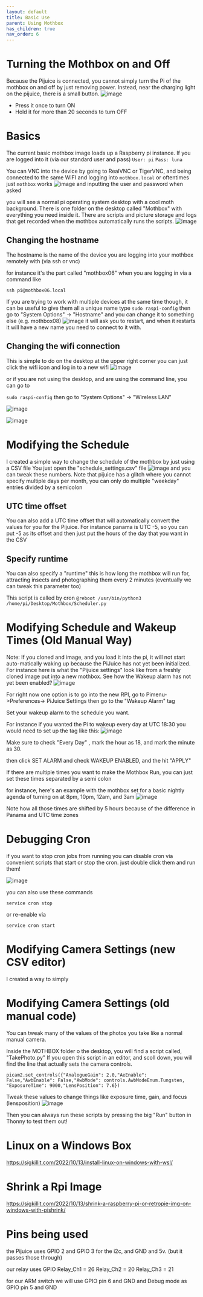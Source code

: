 ```yaml
---
layout: default
title: Basic Use
parent: Using Mothbox
has_children: true
nav_order: 6
---
```


# Turning the Mothbox on and Off
Because the Pijuice is connected, you cannot simply turn the Pi of the mothbox on and off by just removing power.  Instead, near the charging light on the pijuice, there is a small button. 
![image](https://github.com/Digital-Naturalism-Laboratories/Mothbox/assets/742627/96cbb5c2-5d8a-4629-91ab-7f5d85ea04c2)

- Press it once to turn ON
- Hold it for more than 20 seconds to turn OFF

# Basics
The current basic mothbox image loads up a Raspberry pi instance. If you are logged into it (via our standard user and pass)
`User: pi`
`Pass: luna`

You can VNC into the device by going to RealVNC or TigerVNC, and being connected to the same WIFI and logging into
`mothbox.local`
or oftentimes just
`mothbox`
works
![image](https://github.com/Digital-Naturalism-Laboratories/Mothbox/assets/742627/bbda22d6-92c3-4f77-8667-97b32477064c)
and inputting the user and password when asked

you will see a normal pi operating system desktop with a cool moth background. There is one folder on the desktop called "Mothbox" with everything you need inside it. There are scripts and picture storage and logs that get recorded when the mothbox automatically runs the scripts.
![image](https://github.com/Digital-Naturalism-Laboratories/Mothbox/assets/742627/84df58d6-3092-477c-ada5-8808b75e384d)

## Changing the hostname
The hostname is the name of the device you are logging into your mothbox remotely with (via ssh or vnc)

for instance it's the part called "mothbox06" when you are logging in via a command like 
```
ssh pi@mothbox06.local
```
If you are trying to work with multiple devices at the same time though, it can be useful to give them all a unique name
type
`sudo raspi-config`
then go to "System Options" -> "Hostname"
and you can change it to something else (e.g. mothbox08)
![image](https://github.com/Digital-Naturalism-Laboratories/Mothbox/assets/742627/34a79a20-01e5-4330-b059-7fc7bdea52aa)
it will ask you to restart, and when it restarts it will have a new name you need to connect to it with.

## Changing the wifi connection
This is simple to do on the desktop at the upper right corner you can just click the wifi icon and log in to a new wifi
![image](https://github.com/Digital-Naturalism-Laboratories/Mothbox/assets/742627/70fe4f3c-0399-47ef-81b9-556591246e5d)

or if you are not using the desktop, and are using the command line, you can  go to

`sudo raspi-config`
then go to "System Options" -> "Wireless LAN"

![image](https://github.com/Digital-Naturalism-Laboratories/Mothbox/assets/742627/b4122a87-be1a-4d20-b6d4-fdf7aa0ed140)


![image](https://github.com/Digital-Naturalism-Laboratories/Mothbox/assets/742627/0289cf66-f738-4bcf-a214-70246bbc069e)




# Modifying the Schedule
I created a simple way to change the schedule of the mothbox by just using a CSV file
You just open the "schedule_settings.csv" file
![image](https://github.com/Digital-Naturalism-Laboratories/Mothbox/assets/742627/8e258aaa-6296-454f-b184-9bb350dbe7f5)
and you can tweak these numbers. Note that pijuice has a glitch where you cannot specify multiple days per month, you can only do multiple "weekday" entries divided by a semicolon

## UTC time offset
You can also add a UTC time offset that will automatically convert the values for you for the Pijuice. For instance panama is UTC -5, so you can put -5 as its offset and then just put the hours of the day that you want in the CSV

## Specify runtime
You can also specify a "runtime" this is how long the mothbox will run for, attracting insects and photographing them every 2 minutes (eventually we can tweak this parameter too)

This script is called by cron
`@reboot /usr/bin/python3 /home/pi/Desktop/Mothbox/Scheduler.py`


# Modifying Schedule and Wakeup Times (Old Manual Way)
Note: If you cloned and image, and you load it into the pi, it will not start auto-matically waking up because the PiJuice has not yet been initialized. For instance here is what the "Pijuice settings" look like from a freshly cloned image put into a new mothbox. See how the Wakeup alarm has not yet been enabled?
![image](https://github.com/Digital-Naturalism-Laboratories/Mothbox/assets/742627/9828b7fe-ed40-44a5-8915-85811e7a6784)

For right now one option is to go into the new RPI, go to Pimenu->Preferences-> PiJuice Settings
then go to the "Wakeup Alarm" tag

Set your wakeup alarm to the schedule you want.

For instance if you wanted the Pi to wakeup every day at UTC 18:30 you would need to set up the tag like this:
![image](https://github.com/Digital-Naturalism-Laboratories/Mothbox/assets/742627/abf037d9-d33f-4a7b-bed5-ed69aa7c365a)

Make sure to check "Every Day" , mark the hour as 18, and mark the minute as 30.


then click SET ALARM and check WAKEUP ENABLED, and the hit "APPLY"

If there are multiple times you want to make the Mothbox Run, you can just set these times separated by a semi colon

for instance, here's an example with the mothbox set for a basic nightly agenda of turning on at 8pm, 10pm, 12am, and 3am
![image](https://github.com/Digital-Naturalism-Laboratories/Mothbox/assets/742627/3459c28e-39f6-456b-a124-79f820c5e36c)

Note how all those times are shifted by 5 hours because of the difference in Panama and UTC time zones

# Debugging Cron
if you want to stop cron jobs from running you can disable cron via convenient scripts that start or stop the cron. just double click them and run them!

![image](https://github.com/Digital-Naturalism-Laboratories/Mothbox/assets/742627/38fe492d-5a5f-4b67-9cd6-e330da707801)


you can also use these commands
```
service cron stop
```
or re-enable via
```
service cron start
```


# Modifying Camera Settings (new CSV editor)
I created a way to simply


# Modifying Camera Settings (old manual code)
You can tweak many of the values of the photos you take like a normal manual camera.

Inside the MOTHBOX folder o the desktop, you will find a script called, "TakePhoto.py"
If you open this script in an editor, and scoll down, you will find the line that actually sets the camera controls.

`picam2.set_controls({"AnalogueGain": 2.0,"AeEnable": False,"AwbEnable": False,"AwbMode": controls.AwbModeEnum.Tungsten, "ExposureTime": 9000,"LensPosition": 7.6})`

Tweak these values to change things like exposure time, gain, and focus (lensposition)
![image](https://github.com/Digital-Naturalism-Laboratories/Mothbox/assets/742627/c745b4ff-5e3e-47ad-93fe-50a0a836e1fb)

Then you can always run these scripts by pressing the big "Run" button in Thonny to test them out!


# Linux on a Windows Box
https://sigkillit.com/2022/10/13/install-linux-on-windows-with-wsl/

# Shrink a Rpi Image
https://sigkillit.com/2022/10/13/shrink-a-raspberry-pi-or-retropie-img-on-windows-with-pishrink/


# Pins being used
the Pijuice uses GPIO 2 and GPIO 3 for the i2c, and GND and 5v. (but it passes those through)

our relay uses GPIO 
Relay_Ch1 = 26
Relay_Ch2 = 20
Relay_Ch3 = 21

for our ARM switch we will use GPIO pin 6 and GND
and Debug mode as GPIO pin 5 and GND
